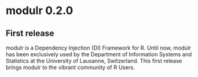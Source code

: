 # modulr 0.2.0

## First release

modulr is a Dependency Injection (DI) Framework for R. Until now, 
modulr has been exclusively used by the Department of Information Systems and 
Statistics at the University of Lausanne, Switzerland. This first release brings 
modulr to the vibrant community of R Users.

